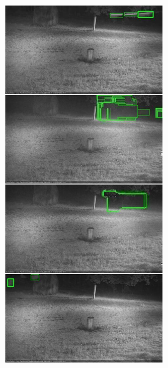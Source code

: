 ![20200929-183526-184527](in2/20200929/20200929-183526-184527_0_.jpg)
![20200929-184533-185539](in2/20200929/20200929-184533-185539_0_.jpg)
![20200929-185545-190546](in2/20200929/20200929-185545-190546_0_.jpg)
![20200929-190552-191552](in2/20200929/20200929-190552-191552_0_.jpg)
